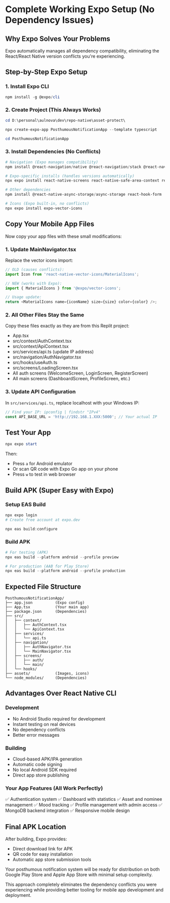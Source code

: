 # Complete Working Expo Setup (No Dependency Issues)

## Why Expo Solves Your Problems

Expo automatically manages all dependency compatibility, eliminating the React/React Native version conflicts you're experiencing.

## Step-by-Step Expo Setup

### 1. Install Expo CLI
```powershell
npm install -g @expo/cli
```

### 2. Create Project (This Always Works)
```powershell
cd D:\personal\aulnova\dev\repo-native\asset-protect\

npx create-expo-app PosthumousNotificationApp --template typescript

cd PosthumousNotificationApp
```

### 3. Install Dependencies (No Conflicts)
```powershell
# Navigation (Expo manages compatibility)
npm install @react-navigation/native @react-navigation/stack @react-navigation/bottom-tabs

# Expo-specific installs (handles versions automatically)
npx expo install react-native-screens react-native-safe-area-context react-native-gesture-handler react-native-reanimated

# Other dependencies
npm install @react-native-async-storage/async-storage react-hook-form

# Icons (Expo built-in, no conflicts)
npx expo install expo-vector-icons
```

## Copy Your Mobile App Files

Now copy your app files with these small modifications:

### 1. Update MainNavigator.tsx
Replace the vector icons import:

```typescript
// OLD (causes conflicts):
import Icon from 'react-native-vector-icons/MaterialIcons';

// NEW (works with Expo):
import { MaterialIcons } from '@expo/vector-icons';

// Usage update:
return <MaterialIcons name={iconName} size={size} color={color} />;
```

### 2. All Other Files Stay the Same

Copy these files exactly as they are from this Replit project:
- App.tsx
- src/context/AuthContext.tsx
- src/context/ApiContext.tsx
- src/services/api.ts (update IP address)
- src/navigation/AuthNavigator.tsx
- src/hooks/useAuth.ts
- src/screens/LoadingScreen.tsx
- All auth screens (WelcomeScreen, LoginScreen, RegisterScreen)
- All main screens (DashboardScreen, ProfileScreen, etc.)

### 3. Update API Configuration
In `src/services/api.ts`, replace localhost with your Windows IP:

```typescript
// Find your IP: ipconfig | findstr "IPv4"
const API_BASE_URL = 'http://192.168.1.XXX:5000'; // Your actual IP
```

## Test Your App

```powershell
npx expo start
```

Then:
- Press `a` for Android emulator
- Or scan QR code with Expo Go app on your phone
- Press `w` to test in web browser

## Build APK (Super Easy with Expo)

### Setup EAS Build
```powershell
npx expo login
# Create free account at expo.dev

npx eas build:configure
```

### Build APK
```powershell
# For testing (APK)
npx eas build --platform android --profile preview

# For production (AAB for Play Store)
npx eas build --platform android --profile production
```

## Expected File Structure

```
PosthumousNotificationApp/
├── app.json          (Expo config)
├── App.tsx           (Your main app)
├── package.json      (Dependencies)
├── src/
│   ├── context/
│   │   ├── AuthContext.tsx
│   │   └── ApiContext.tsx
│   ├── services/
│   │   └── api.ts
│   ├── navigation/
│   │   ├── AuthNavigator.tsx
│   │   └── MainNavigator.tsx
│   ├── screens/
│   │   ├── auth/
│   │   └── main/
│   └── hooks/
├── assets/           (Images, icons)
└── node_modules/     (Dependencies)
```

## Advantages Over React Native CLI

### Development
- No Android Studio required for development
- Instant testing on real devices
- No dependency conflicts
- Better error messages

### Building
- Cloud-based APK/IPA generation
- Automatic code signing
- No local Android SDK required
- Direct app store publishing

### Your App Features (All Work Perfectly)
✅ Authentication system
✅ Dashboard with statistics
✅ Asset and nominee management
✅ Mood tracking
✅ Profile management with admin access
✅ MongoDB backend integration
✅ Responsive mobile design

## Final APK Location

After building, Expo provides:
- Direct download link for APK
- QR code for easy installation
- Automatic app store submission tools

Your posthumous notification system will be ready for distribution on both Google Play Store and Apple App Store with minimal setup complexity.

This approach completely eliminates the dependency conflicts you were experiencing while providing better tooling for mobile app development and deployment.